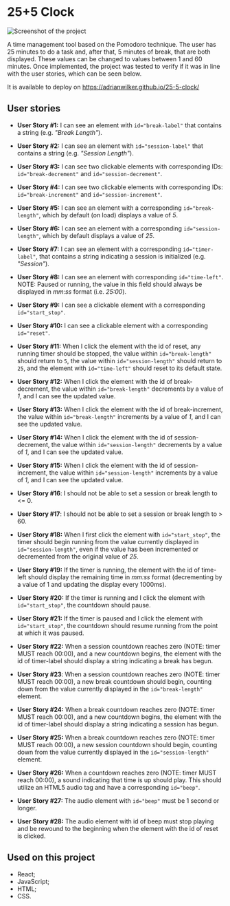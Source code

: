 # 25+5 Clock
![Screenshot of the project](https://user-images.githubusercontent.com/56568057/217614781-338ec942-5936-4efc-9aae-d5788f45d6f3.png)


A time management tool based on the Pomodoro technique. The user has 25 minutes to do a task and, after that, 5 minutes of break, that are both displayed. These values can be changed to values between 1 and 60 minutes.
Once implemented, the project was tested to verify if it was in line with the user stories, which can be seen below.

It is available to deploy on <https://adrianwilker.github.io/25-5-clock/>

## User stories
- **User Story #1:** I can see an element with ```id="break-label"``` that contains a string (e.g. *"Break Length"*).

- **User Story #2:** I can see an element with ```id="session-label"``` that contains a string (e.g. *"Session Length"*).

- **User Story #3:** I can see two clickable elements with corresponding IDs: ```id="break-decrement"``` and ```id="session-decrement"```.

- **User Story #4:** I can see two clickable elements with corresponding IDs: ```id="break-increment"``` and ```id="session-increment"```.

- **User Story #5:** I can see an element with a corresponding ```id="break-length"```, which by default (on load) displays a value of *5*.

- **User Story #6:** I can see an element with a corresponding ```id="session-length"```, which by default displays a value of *25*.

- **User Story #7:** I can see an element with a corresponding ```id="timer-label"```, that contains a string indicating a session is initialized (e.g. *"Session"*).

- **User Story #8:** I can see an element with corresponding ```id="time-left"```. NOTE: Paused or running, the value in this field should always be displayed in *mm:ss* format (i.e. *25:00*).

- **User Story #9:** I can see a clickable element with a corresponding ```id="start_stop"```.

- **User Story #10:** I can see a clickable element with a corresponding ```id="reset"```.

- **User Story #11:** When I click the element with the id of reset, any running timer should be stopped, the value within ```id="break-length"``` should return to ```5```, the value within ```id="session-length"``` should return to ```25```, and the element with ```id="time-left"``` should reset to its default state.

- **User Story #12:** When I click the element with the id of break-decrement, the value within ```id="break-length"``` decrements by a value of *1*, and I can see the updated value.

- **User Story #13:** When I click the element with the id of break-increment, the value within ```id="break-length"``` increments by a value of *1*, and I can see the updated value.

- **User Story #14:** When I click the element with the id of session-decrement, the value within ```id="session-length"``` decrements by a value of *1*, and I can see the updated value.

- **User Story #15:** When I click the element with the id of session-increment, the value within ```id="session-length"``` increments by a value of *1*, and I can see the updated value.

- **User Story #16**: I should not be able to set a session or break length to <= 0.

- **User Story #17**: I should not be able to set a session or break length to > 60.

- **User Story #18:** When I first click the element with ```id="start_stop"```, the timer should begin running from the value currently displayed in ```id="session-length"```, even if the value has been incremented or decremented from the original value of *25*.

- **User Story #19:** If the timer is running, the element with the id of time-left should display the remaining time in *mm:ss* format (decrementing by a value of 1 and updating the display every 1000ms).

- **User Story #20:** If the timer is running and I click the element with ```id="start_stop"```, the countdown should pause.

- **User Story #21:** If the timer is paused and I click the element with ```id="start_stop"```, the countdown should resume running from the point at which it was paused.

- **User Story #22:** When a session countdown reaches zero (NOTE: timer MUST reach 00:00), and a new countdown begins, the element with the id of timer-label should display a string indicating a break has begun.

- **User Story #23**: When a session countdown reaches zero (NOTE: timer MUST reach 00:00), a new break countdown should begin, counting down from the value currently displayed in the ```id="break-length"``` element.

- **User Story #24:** When a break countdown reaches zero (NOTE: timer MUST reach 00:00), and a new countdown begins, the element with the id of timer-label should display a string indicating a session has begun.

- **User Story #25:** When a break countdown reaches zero (NOTE: timer MUST reach 00:00), a new session countdown should begin, counting down from the value currently displayed in the ```id="session-length"``` element.

- **User Story #26:** When a countdown reaches zero (NOTE: timer MUST reach 00:00), a sound indicating that time is up should play. This should utilize an HTML5 audio tag and have a corresponding ```id="beep"```.

- **User Story #27:** The audio element with ```id="beep"``` must be 1 second or longer.

- **User Story #28:** The audio element with id of beep must stop playing and be rewound to the beginning when the element with the id of reset is clicked.

## Used on this project
- React;
- JavaScript;
- HTML;
- CSS.
